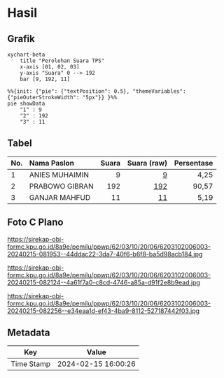 # Hasil

## Grafik

```mermaid
xychart-beta
    title "Perolehan Suara TPS"
    x-axis [01, 02, 03]
    y-axis "Suara" 0 --> 192
    bar [9, 192, 11]
```

```mermaid
%%{init: {"pie": {"textPosition": 0.5}, "themeVariables": {"pieOuterStrokeWidth": "5px"}} }%%
pie showData
    "1" : 9
    "2" : 192
    "3" : 11
```

## Tabel

| No. | Nama Paslon    | Suara | Suara (raw) | Persentase |
|:--- |:-------------- | -----:| -----------:| ----------:|
| 1   | ANIES MUHAIMIN | 9     | [9][p-1]    | 4,25       |
| 2   | PRABOWO GIBRAN | 192   | [192][p-2]  | 90,57      |
| 3   | GANJAR MAHFUD  | 11    | [11][p-3]   | 5,19       |


[p-1]: https://github.com/gigit-pemilu/pemilu-2024-62-kalimantan-tengah/blob/main/pilpres/hitung-suara/sub/62-kalimantan-tengah/sub/03-kapuas/sub/10-timpah/sub/2006-lawang-kamah/sub/003-tps/sub/paslon-1.txt
[p-2]: https://github.com/gigit-pemilu/pemilu-2024-62-kalimantan-tengah/blob/main/pilpres/hitung-suara/sub/62-kalimantan-tengah/sub/03-kapuas/sub/10-timpah/sub/2006-lawang-kamah/sub/003-tps/sub/paslon-2.txt
[p-3]: https://github.com/gigit-pemilu/pemilu-2024-62-kalimantan-tengah/blob/main/pilpres/hitung-suara/sub/62-kalimantan-tengah/sub/03-kapuas/sub/10-timpah/sub/2006-lawang-kamah/sub/003-tps/sub/paslon-3.txt

## Foto C Plano

https://sirekap-obj-formc.kpu.go.id/8a9e/pemilu/ppwp/62/03/10/20/06/6203102006003-20240215-081953--44ddac22-3da7-40f6-b6f8-ba5d98acb184.jpg

https://sirekap-obj-formc.kpu.go.id/8a9e/pemilu/ppwp/62/03/10/20/06/6203102006003-20240215-082124--4a61f7a0-c8cd-4746-a85a-d91f2e8b9ead.jpg

https://sirekap-obj-formc.kpu.go.id/8a9e/pemilu/ppwp/62/03/10/20/06/6203102006003-20240215-082256--e34eaa1d-ef43-4ba9-8112-527187442f03.jpg


## Metadata

| Key        | Value               |
| ---------- | ------------------- |
| Time Stamp | 2024-02-15 16:00:26 |



